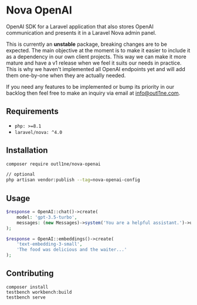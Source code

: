 # Nova OpenAI

OpenAI SDK for a Laravel application that also stores OpenAI communication and presents it in a Laravel Nova admin panel.

This is currently an **unstable** package, breaking changes are to be expected. The main objective at the moment is to make it easier to include it as a dependency in our own client projects. This way we can make it more mature and have a v1 release when we feel it suits our needs in practice. This is why we haven't implemented all OpenAI endpoints yet and will add them one-by-one when they are actually needed.

If you need any features to be implemented or bump its priority in our backlog then feel free to make an inquiry via email at info@outl1ne.com.

## Requirements

- `php: >=8.1`
- `laravel/nova: ^4.0`

## Installation

```bash
composer require outl1ne/nova-openai

// optional
php artisan vendor:publish --tag=nova-openai-config
```

## Usage

```php
$response = OpenAI::chat()->create(
    model: 'gpt-3.5-turbo',
    messages: (new Messages)->system('You are a helpful assistant.')->user('Hello!'),
);

$response = OpenAI::embeddings()->create(
    'text-embedding-3-small',
    'The food was delicious and the waiter...'
);
```

## Contributing

```
composer install
testbench workbench:build
testbench serve
```
